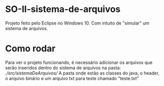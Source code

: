 # SO-II-sistema-de-arquivos

Projeto feito pelo Eclipse no Windows 10. Com intuito de "simular" um sistema de arquivos.

# Como rodar
Para ver o projeto funcionando, é necessário adicionar os arquivos que serão inseridos dentro do sistema de arquivos na pasta:
*./src/sistemaDeArquivos/*
A pasta onde estão as classes do java, o header, o arquivo binário e um arquivo txt para teste chamado "teste.txt"
